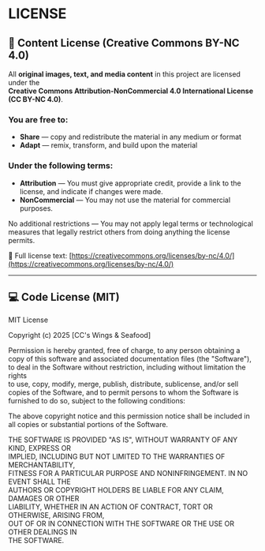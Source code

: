 # LICENSE

## 📄 Content License (Creative Commons BY-NC 4.0)

All **original images, text, and media content** in this project are licensed under the  
**Creative Commons Attribution-NonCommercial 4.0 International License (CC BY-NC 4.0)**.

### You are free to:
- **Share** — copy and redistribute the material in any medium or format
- **Adapt** — remix, transform, and build upon the material

### Under the following terms:
- **Attribution** — You must give appropriate credit, provide a link to the license, and indicate if changes were made.
- **NonCommercial** — You may not use the material for commercial purposes.

No additional restrictions — You may not apply legal terms or technological measures that legally restrict others from doing anything the license permits.

🔗 Full license text: [https://creativecommons.org/licenses/by-nc/4.0/](https://creativecommons.org/licenses/by-nc/4.0/)

---

## 💻 Code License (MIT)

MIT License

Copyright (c) 2025 [CC's Wings & Seafood]

Permission is hereby granted, free of charge, to any person obtaining a copy
of this software and associated documentation files (the "Software"), to deal
in the Software without restriction, including without limitation the rights  
to use, copy, modify, merge, publish, distribute, sublicense, and/or sell  
copies of the Software, and to permit persons to whom the Software is  
furnished to do so, subject to the following conditions:

The above copyright notice and this permission notice shall be included in  
all copies or substantial portions of the Software.

THE SOFTWARE IS PROVIDED "AS IS", WITHOUT WARRANTY OF ANY KIND, EXPRESS OR  
IMPLIED, INCLUDING BUT NOT LIMITED TO THE WARRANTIES OF MERCHANTABILITY,  
FITNESS FOR A PARTICULAR PURPOSE AND NONINFRINGEMENT. IN NO EVENT SHALL THE  
AUTHORS OR COPYRIGHT HOLDERS BE LIABLE FOR ANY CLAIM, DAMAGES OR OTHER  
LIABILITY, WHETHER IN AN ACTION OF CONTRACT, TORT OR OTHERWISE, ARISING FROM,  
OUT OF OR IN CONNECTION WITH THE SOFTWARE OR THE USE OR OTHER DEALINGS IN  
THE SOFTWARE.
